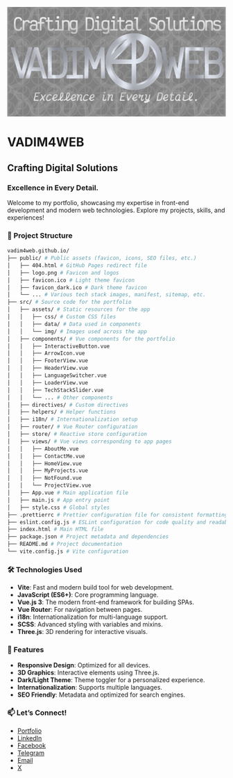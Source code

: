 [![Portfolio](https://github.com/vadim4web/vadim4web/blob/main/gh.png)](https://vadim4web.github.io)

# VADIM4WEB
## Crafting Digital Solutions
### Excellence in Every Detail.

Welcome to my portfolio, showcasing my expertise in front-end development and modern web technologies. Explore my projects, skills, and experiences!

### 📂 Project Structure

```bash
vadim4web.github.io/
├── public/ # Public assets (favicon, icons, SEO files, etc.)
│   ├── 404.html # GitHub Pages redirect file
│   ├── logo.png # Favicon and logos
│   ├── favicon.ico # Light theme favicon
│   ├── favicon_dark.ico # Dark theme favicon
│   └── ... # Various tech stack images, manifest, sitemap, etc.
├── src/ # Source code for the portfolio
│   ├── assets/ # Static resources for the app
│   │   ├── css/ # Custom CSS files
│   │   ├── data/ # Data used in components
│   │   └── img/ # Images used across the app
│   ├── components/ # Vue components for the portfolio
│   │   ├── InteractiveButton.vue
│   │   ├── ArrowIcon.vue
│   │   ├── FooterView.vue
│   │   ├── HeaderView.vue
│   │   ├── LanguageSwitcher.vue
│   │   ├── LoaderView.vue
│   │   ├── TechStackSlider.vue
│   │   └── ... # Other components
│   ├── directives/ # Custom directives
│   ├── helpers/ # Helper functions
│   ├── i18n/ # Internationalization setup
│   ├── router/ # Vue Router configuration
│   ├── store/ # Reactive store configuration
│   ├── views/ # Vue views corresponding to app pages
│   │   ├── AboutMe.vue
│   │   ├── ContactMe.vue
│   │   ├── HomeView.vue
│   │   ├── MyProjects.vue
│   │   ├── NotFound.vue
│   │   └── ProjectView.vue
│   ├── App.vue # Main application file
│   ├── main.js # App entry point
│   ├── style.css # Global styles
├── .prettierrc # Prettier configuration file for consistent formatting
├── eslint.config.js # ESLint configuration for code quality and readability
├── index.html # Main HTML file
├── package.json # Project metadata and dependencies
├── README.md # Project documentation
└── vite.config.js # Vite configuration
```

### 🛠️ Technologies Used

- **Vite**: Fast and modern build tool for web development.
- **JavaScript (ES6+)**: Core programming language.
- **Vue.js 3**: The modern front-end framework for building SPAs.
- **Vue Router**: For navigation between pages.
- **i18n**: Internationalization for multi-language support.
- **SCSS**: Advanced styling with variables and mixins.
- **Three.js**: 3D rendering for interactive visuals.

### 🌟 Features

- **Responsive Design**: Optimized for all devices.
- **3D Graphics**: Interactive elements using Three.js.
- **Dark/Light Theme**: Theme toggler for a personalized experience.
- **Internationalization**: Supports multiple languages.
- **SEO Friendly**: Metadata and optimized for search engines.

### 📫 Let’s Connect!

- [Portfolio](https://vadim4web.github.io)
- [LinkedIn](https://www.linkedin.com/in/vadim4web)
- [Facebook](https://www.facebook.com/vadim4web)
- [Telegram](https://t.me/vadim4web)
- [Email](mailto:vadim4web@gmail.com)
- [X](https://x.com/vadim4web)
